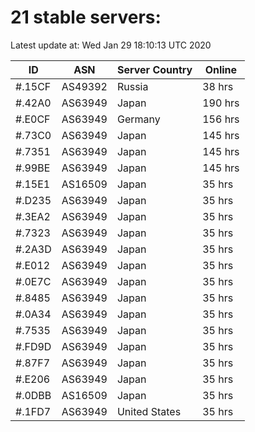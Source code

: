 # 21 stable servers:

Latest update at: Wed Jan 29 18:10:13 UTC 2020

| ID | ASN | Server Country | Online |
| -- | --- | -------------- | ------ |
| #.15CF | AS49392 | Russia | 38 hrs |
| #.42A0 | AS63949 | Japan | 190 hrs |
| #.E0CF | AS63949 | Germany | 156 hrs |
| #.73C0 | AS63949 | Japan | 145 hrs |
| #.7351 | AS63949 | Japan | 145 hrs |
| #.99BE | AS63949 | Japan | 145 hrs |
| #.15E1 | AS16509 | Japan | 35 hrs |
| #.D235 | AS63949 | Japan | 35 hrs |
| #.3EA2 | AS63949 | Japan | 35 hrs |
| #.7323 | AS63949 | Japan | 35 hrs |
| #.2A3D | AS63949 | Japan | 35 hrs |
| #.E012 | AS63949 | Japan | 35 hrs |
| #.0E7C | AS63949 | Japan | 35 hrs |
| #.8485 | AS63949 | Japan | 35 hrs |
| #.0A34 | AS63949 | Japan | 35 hrs |
| #.7535 | AS63949 | Japan | 35 hrs |
| #.FD9D | AS63949 | Japan | 35 hrs |
| #.87F7 | AS63949 | Japan | 35 hrs |
| #.E206 | AS63949 | Japan | 35 hrs |
| #.0DBB | AS16509 | Japan | 35 hrs |
| #.1FD7 | AS63949 | United States | 35 hrs |

